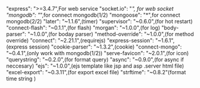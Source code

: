 "express": ">=3.4.7",For web service
    "socket.io": "*", for web socket
    "mongodb": "*",for connect mongodb(1/2)
    "mongoose": "*",for connect mongodb(2/2)
    "later": "~1.1.6",(timer)
    "supervisor": "~0.6.0",(for hot restart)
    "connect-flash": "~0.1.1",(for flash)
    "morgan": "~1.0.0",(for log)
    "body-parser": "~1.0.0",(for boday parser)
    "method-override": "~1.0.0",(for method override)
    "connect": "~2.21.1",(requirejs)
    "express-session": "~1.6.1",(express session)
    "cookie-parser": "~1.3.2",(cookie)
    "connect-mongo": "~0.4.1",(only work with mongodb(1/2))
    "serve-favicon": "~2.0.1",(for icon)
    "querystring": "~0.2.0",(for format query)
    "async": "~0.9.0",(for async if neccesary)
    "ejs": "~1.0.0",(ejs template like jsp and asp .server html file)
    "excel-export": "~0.3.11",(for export excel  file)
    "strftime": "~0.8.2"(format time string )
